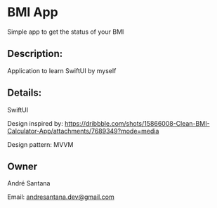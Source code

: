 # BMI App

Simple app to get the status of your BMI

## Description:

Application to learn SwiftUI by myself

## Details:

SwiftUI

Design inspired by: https://dribbble.com/shots/15866008-Clean-BMI-Calculator-App/attachments/7689349?mode=media

Design pattern: MVVM

## Owner

André Santana

Email: andresantana.dev@gmail.com

